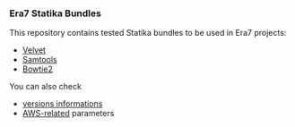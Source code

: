 ### Era7 Statika Bundles

This repository contains tested Statika bundles to be used in Era7 projects:

* [Velvet](https://github.com/ohnosequences-bundles/velvet)
* [Samtools](https://github.com/ohnosequences-bundles/samtools)
* [Bowtie2](https://github.com/ohnosequences-bundles/bowtie2)

You can also check

* [versions informations](docs/src/main/scala/era7.bundles/std.scala.md)
* [AWS-related](docs/src/main/scala/era7.bundles/awsCompats.scala.md) parameters
